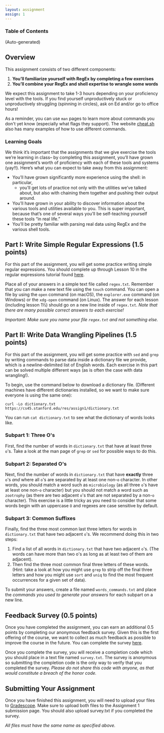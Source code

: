 ```yaml
---
layout: assignment
assign: 1
---
```


### Table of Contents

(Auto-generated)

## Overview

This assignment consists of two different components:

1. **You’ll familiarize yourself with RegEx by completing a few exercises**
2. **You’ll combine your RegEx and shell expertise to wrangle some words**

We expect this assignment to take 1-3 hours depending on your proficiency level
with the tools. If you find yourself unproductively stuck or unproductively
struggling (spinning in circles), ask on Ed and/or go to office hours!

As a reminder, you can use `man` pages to learn more about commands you don't
yet know (especially what flags they support). The website
[cheat.sh](https://cheat.sh) also has many examples of how to use different
commands.

### Learning Goals

We think it’s important that the assignments that we give exercise the tools
we’re learning in class– by completing this assignment, you’ll have grown one
assignment’s worth of proficiency with each of these tools and systems (yay!!).
Here’s what you can expect to take away from this assignment:

- You’ll have grown significantly more experience using the shell: in
  particular,
  - you’ll get lots of practice not only with the utilities we’ve talked about,
    but also with chaining them together and pushing their output around.
- You’ll have grown in your ability to discover information about the various
  tools and utilities available to you. This is super important, because that’s
  one of several ways you’ll be self-teaching yourself these tools “in real
  life.”
- You’ll be pretty familiar with parsing real data using RegEx and the various
  shell tools.

## Part I: Write Simple Regular Expressions (1.5 points)

For this part of the assignment, you will get some practice writing simple
regular expressions. You should complete up through Lesson 10 in the regular
expressions tutorial found [here](https://regexone.com/).

Place all of your answers in a simple text file called `regex.txt`. Remember
that you can make a new text file using the `touch` command. You can open a
file by using the `open` command (on macOS), the `explorer.exe` command (on
Windows) or the `xdg-open` command (on Linux). The answer for each lesson
(including lesson 1½) should go on a new line inside of `regex.txt`. _Note that
there are many possible correct answers to each exercise!_

_Important: Make sure you name your file `regex.txt` and not something else._

## Part II: Write Data Wrangling Pipelines (1.5 points)

For this part of the assignment, you will get some practice with `sed` and
`grep` by writing commands to parse data inside a dictionary file we provide,
which is a newline-delimited list of English words. Each exercise in this part
can be solved multiple different ways (as is often the case with data
wrangling!).

To begin, use the command below to download a dictionary file. (Different
machines have different dictionaries installed, so we want to make sure
everyone is using the same one):

```shell
curl -Lo dictionary.txt https://cs45.stanford.edu/res/assign1/dictionary.txt
```

You can run `cat dictionary.txt` to see what the dictionary of words looks
like.

### Subpart 1: Three O's

First, find the number of words in `dictionary.txt` that have at least three
`o`'s. Take a look at the man page of `grep` or `sed` for possible ways to do
this.

### Subpart 2: Separated O's

Next, find the number of words in `dictionary.txt` that have **exactly** three
`o`'s _and_ where all `o`'s are separated by at least one non-`o` character. In
other words, you should match a word such as `microbiology` (as all three `o`'s
have at least one non-`o` character) but you should not match a word such as
`zootrophy` (as there are two adjacent `o`'s that are not separated by a
non-`o` character). This exercise is a little tricky as you need to consider
that some words begin with an uppercase `O` and regexes are case sensitive by
default.

### Subpart 3: Common Suffixes

Finally, find the three most common last three letters for words in
`dictionary.txt` that have two adjacent `o`'s. We recommend doing this in two
steps:

1. Find a list of all words in `dictionary.txt` that have two adjacent `o`'s.
   (The words can have more than two o's as long as at least two of them are
   adjacent).
2. Then find the three most common final three letters of these words. (Hint:
   take a look at how you might use `grep` to strip off the final three letters
   and how you might use `sort` and `uniq` to find the most frequent
   occurrences for a given set of data).

To submit your answers, create a file named `words_commands.txt` and place the
_commands you used to generate your answers_ for each subpart on a new line.

## Feedback Survey (0.5 points)

Once you have completed the assignment, you can earn an additional 0.5 points
by completing our anonymous feedback survey. Given this is the first offering
of the course, we want to collect as much feedback as possible to improve the
course in the future. You can complete the survey
[here](https://forms.gle/s8WNZUuzsMvcbDno6).

Once you complete the survey, you will receive a completion code which you
should place in a text file named `survey.txt`. The survey is anonymous so
submitting the completion code is the only way to verify that you completed the
survey. _Please do not share this code with anyone, as that would constitute a
breach of the honor code._

## Submitting Your Assignment

Once you have finished this assignment, you will need to upload your files to
[Gradescope](https://www.gradescope.com/courses/468962). Make sure to upload
both files to the Assignment 1 submission page. You should also upload
survey.txt if you completed the survey.

_All files must have the same name as specified above._
